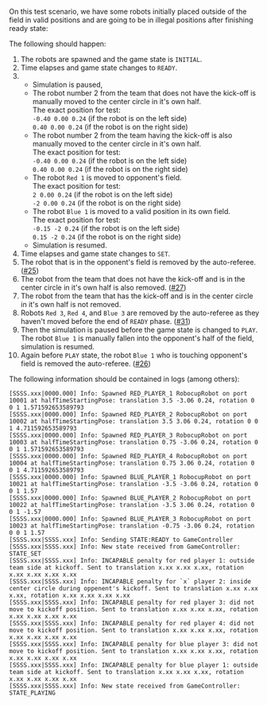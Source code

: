 On this test scenario, we have some robots initially placed outside of the field in valid positions and are going to be in illegal positions after finishing ready state:

The following should happen:

1. The robots are spawned and the game state is `INITIAL`.
2. Time elapses and game state changes to `READY`.
3. - Simulation is paused,
   - The robot number 2 from the team that does not have the kick-off is manually moved to the center circle in it's own half.\
   The exact position for test:\
   `-0.40 0.00 0.24` (if the robot is on the left side)\
   `0.40 0.00 0.24` (if the robot is on the right side)
   - The robot number 2 from the team having the kick-off is also manually moved to the center circle in it's own half.\
   The exact position for test:\
   `-0.40 0.00 0.24` (if the robot is on the left side)\
   `0.40 0.00 0.24` (if the robot is on the right side)
   - The robot `Red 1` is moved to opponent's field.\
   The exact position for test:\
   `2 0.00 0.24` (if the robot is on the left side)\
   `-2 0.00 0.24` (if the robot is on the right side)
   - The robot `Blue 1` is moved to a valid position in its own field.\
   The exact position for test:\
   `-0.15 -2 0.24` (if the robot is on the left side)\
   `0.15 -2 0.24` (if the robot is on the right side)
   - Simulation is resumed.
4. Time elapses and game state changes to `SET`.
5. The robot that is in the opponent's field is removed by the auto-referee. ([#25](https://github.com/RoboCup-Humanoid-TC/webots/issues/25))
6. The robot from the team that does not have the kick-off and is in the center circle in it's own half is also removed. ([#27](https://github.com/RoboCup-Humanoid-TC/webots/issues/27))
7. The robot from the team that has the kick-off and is in the center circle in it's own half is not removed.
8. Robots `Red 3`, `Red 4`, and `Blue 3` are removed by the auto-referee as they haven't moved before the end of `READY` phase. ([#31](https://github.com/RoboCup-Humanoid-TC/webots/issues/31))
9. Then the simulation is paused before the game state is changed to `PLAY`. The robot `Blue 1` is manually fallen into the opponent's
   half of the field, simulation is resumed.
10. Again before `PLAY` state, the robot `Blue 1` who is touching opponent's field is removed the auto-referee. ([#26](https://github.com/RoboCup-Humanoid-TC/webots/issues/26))

The following information should be contained in logs (among others):

```
[SSSS.xxx|0000.000] Info: Spawned RED_PLAYER_1 RobocupRobot on port 10001 at halfTimeStartingPose: translation 3.5 -3.06 0.24, rotation 0 0 1 1.571592653589793
[SSSS.xxx|0000.000] Info: Spawned RED_PLAYER_2 RobocupRobot on port 10002 at halfTimeStartingPose: translation 3.5 3.06 0.24, rotation 0 0 1 4.711592653589793
[SSSS.xxx|0000.000] Info: Spawned RED_PLAYER_3 RobocupRobot on port 10003 at halfTimeStartingPose: translation 0.75 -3.06 0.24, rotation 0 0 1 1.571592653589793
[SSSS.xxx|0000.000] Info: Spawned RED_PLAYER_4 RobocupRobot on port 10004 at halfTimeStartingPose: translation 0.75 3.06 0.24, rotation 0 0 1 4.711592653589793
[SSSS.xxx|0000.000] Info: Spawned BLUE_PLAYER_1 RobocupRobot on port 10021 at halfTimeStartingPose: translation -3.5 -3.06 0.24, rotation 0 0 1 1.57
[SSSS.xxx|0000.000] Info: Spawned BLUE_PLAYER_2 RobocupRobot on port 10022 at halfTimeStartingPose: translation -3.5 3.06 0.24, rotation 0 0 1 -1.57
[SSSS.xxx|0000.000] Info: Spawned BLUE_PLAYER_3 RobocupRobot on port 10023 at halfTimeStartingPose: translation -0.75 -3.06 0.24, rotation 0 0 1 1.57
[SSSS.xxx|SSSS.xxx] Info: Sending STATE:READY to GameController
[SSSS.xxx|SSSS.xxx] Info: New state received from GameController: STATE_SET
[SSSS.xxx|SSSS.xxx] Info: INCAPABLE penalty for red player 1: outside team side at kickoff. Sent to translation x.xx x.xx x.xx, rotation x.xx x.xx x.xx x.xx
[SSSS.xxx|SSSS.xxx] Info: INCAPABLE penalty for `x` player 2: inside center circle during oppenent's kickoff. Sent to translation x.xx x.xx x.xx, rotation x.xx x.xx x.xx x.xx
[SSSS.xxx|SSSS.xxx] Info: INCAPABLE penalty for red player 3: did not move to kickoff position. Sent to translation x.xx x.xx x.xx, rotation x.xx x.xx x.xx x.xx
[SSSS.xxx|SSSS.xxx] Info: INCAPABLE penalty for red player 4: did not move to kickoff position. Sent to translation x.xx x.xx x.xx, rotation x.xx x.xx x.xx x.xx
[SSSS.xxx|SSSS.xxx] Info: INCAPABLE penalty for blue player 3: did not move to kickoff position. Sent to translation x.xx x.xx x.xx, rotation x.xx x.xx x.xx x.xx
[SSSS.xxx|SSSS.xxx] Info: INCAPABLE penalty for blue player 1: outside team side at kickoff. Sent to translation x.xx x.xx x.xx, rotation x.xx x.xx x.xx x.xx
[SSSS.xxx|SSSS.xxx] Info: New state received from GameController: STATE_PLAYING
```

